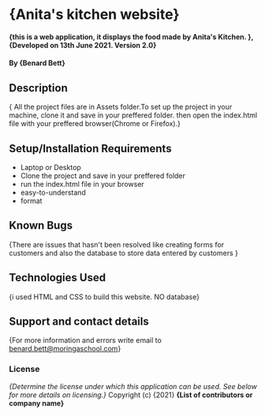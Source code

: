 # {Anita's kitchen website}
#### {this is a web application, it displays the food made by Anita's Kitchen. }, {Developed on 13th June 2021. Version 2.0}
#### By **{Benard Bett}**
## Description
{ All the project files are in Assets folder.To set up the project in your machine, clone it and save in your preffered folder. then open the index.html file with your preffered browser(Chrome or Firefox).}
## Setup/Installation Requirements
* Laptop or Desktop
* Clone the project and save in your preffered folder
* run the index.html file in your browser
* easy-to-understand
* format
## Known Bugs
{There are issues that hasn't been resolved like creating forms for customers and also the database to store data entered by customers }
## Technologies Used
{i used HTML and CSS to build this website. NO database}
## Support and contact details
{For more information and errors write email to benard.bett@moringaschool.com}
### License
*{Determine the license under which this application can be used.  See below for more details on licensing.}*
Copyright (c) {2021} **{List of contributors or company name}**
